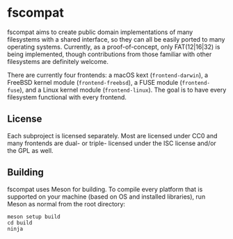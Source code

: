 # fscompat

fscompat aims to create public domain implementations of many filesystems
with a shared interface, so they can all be easily ported to many
operating systems. Currently, as a proof-of-concept, only FAT(12|16|32)
is being implemented, though contributions from those familiar with other
filesystems are definitely welcome.

There are currently four frontends: a macOS kext (`frontend-darwin`), a
FreeBSD kernel module (`frontend-freebsd`), a FUSE module
(`frontend-fuse`), and a Linux kernel module (`frontend-linux`). The goal
is to have every filesystem functional with every frontend.

## License

Each subproject is licensed separately. Most are licensed under CC0 and
many frontends are dual- or triple- licensed under the ISC license and/or
the GPL as well.

## Building

fscompat uses Meson for building. To compile every platform that is
supported on your machine (based on OS and installed libraries),
run Meson as normal from the root directory:

    meson setup build
    cd build
    ninja
